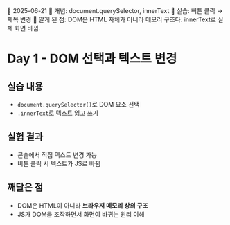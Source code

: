📅 2025-06-21
🎯 개념: document.querySelector, innerText
🧪 실습: 버튼 클릭 → 제목 변경
📝 알게 된 점: DOM은 HTML 자체가 아니라 메모리 구조다. innerText로 실제 화면 바뀜.

# Day 1 - DOM 선택과 텍스트 변경

## 실습 내용
- `document.querySelector()`로 DOM 요소 선택
- `.innerText`로 텍스트 읽고 쓰기

## 실험 결과
- 콘솔에서 직접 텍스트 변경 가능
- 버튼 클릭 시 텍스트가 JS로 바뀜

## 깨달은 점
- DOM은 HTML이 아니라 **브라우저 메모리 상의 구조**
- JS가 DOM을 조작하면서 화면이 바뀌는 원리 이해

